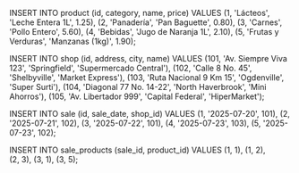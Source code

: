INSERT INTO product (id, category, name, price) VALUES
(1, 'Lácteos', 'Leche Entera 1L', 1.25),
(2, 'Panadería', 'Pan Baguette', 0.80),
(3, 'Carnes', 'Pollo Entero', 5.60),
(4, 'Bebidas', 'Jugo de Naranja 1L', 2.10),
(5, 'Frutas y Verduras', 'Manzanas (1kg)', 1.90);

INSERT INTO shop (id, address, city, name) VALUES
(101, 'Av. Siempre Viva 123', 'Springfield', 'Supermercado Central'),
(102, 'Calle 8 No. 45', 'Shelbyville', 'Market Express'),
(103, 'Ruta Nacional 9 Km 15', 'Ogdenville', 'Super Surti'),
(104, 'Diagonal 77 No. 14-22', 'North Haverbrook', 'Mini Ahorros'),
(105, 'Av. Libertador 999', 'Capital Federal', 'HiperMarket');

INSERT INTO sale (id, sale_date, shop_id) VALUES
(1, '2025-07-20', 101),
(2, '2025-07-21', 102),
(3, '2025-07-22', 101),
(4, '2025-07-23', 103),
(5, '2025-07-23', 102);

INSERT INTO sale_products (sale_id, product_id) VALUES
(1, 1),
(1, 2),  
(2, 3),
(3, 1),
(3, 5);  